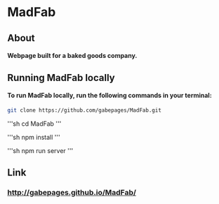 # MadFab

## About
#### Webpage built for a baked goods company.

## Running MadFab locally
#### To run MadFab locally, run the following commands in your terminal:

```sh
git clone https://github.com/gabepages/MadFab.git
```

'''sh
cd MadFab
'''

'''sh
npm install
'''

'''sh
npm run server
'''


## Link
### http://gabepages.github.io/MadFab/
